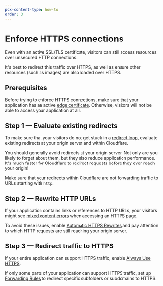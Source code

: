 ```yaml
---
pcx-content-type: how-to
order: 3
---
```


# Enforce HTTPS connections

Even with an active SSL/TLS certificate, visitors can still access resources over unsecured HTTP connections.

It's best to redirect this traffic over HTTPS, as well as ensure other resources (such as images) are also loaded over HTTPS.

## Prerequisites

Before trying to enforce HTTPS connections, make sure that your application has an active [edge certificate](/edge-certificates). Otherwise, visitors will not be able to access your application at all.

## Step 1 — Evaluate existing redirects

To make sure that your visitors do not get stuck in a [redirect loop](https://support.cloudflare.com/hc/articles/115000219871), evaluate existing redirects at your origin server and within Cloudflare.

You should generally avoid redirects at your origin server. Not only are you likely to forget about them, but they also reduce application performance. It's much faster for Cloudflare to redirect requests before they ever reach your origin!

Make sure that your redirects within Cloudflare are not forwarding traffic to URLs starting with `http`.

## Step 2 — Rewrite HTTP URLs

If your application contains links or references to HTTP URLs, your visitors might see [mixed content errors](https://support.cloudflare.com/hc/articles/200170476) when accessing an HTTPS page.

To avoid these issues, enable [Automatic HTTPS Rewrites](/additional-options/automatic-https-rewrites) and pay attention to which HTTP requests are still reaching your origin server.

## Step 3 — Redirect traffic to HTTPS

If your entire application can support HTTPS traffic, enable [Always Use HTTPS](/edge-certificates/additional-options/always-use-https#encrypt-all-visitor-traffic).

If only some parts of your application can support HTTPS traffic, set up [Forwarding Rules](/edge-certificates/additional-options/always-use-https#encrypt-some-visitor-traffic) to redirect specific subfolders or subdomains to HTTPS.